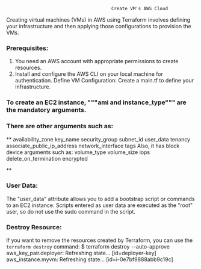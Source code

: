                                            Create VM's AWS Cloud

Creating virtual machines (VMs) in AWS using Terraform involves defining your infrastructure and then applying those configurations to provision the VMs.

### Prerequisites:

1. You need an AWS account with appropriate permissions to create resources.
2. Install and configure the AWS CLI on your local machine for authentication.
Define VM Configuration:
Create a main.tf to define your infrastructure. 



### To create an EC2 instance,  """ami and instance_type"""  are the mandatory arguments.

### There are other arguments such as:


**
availability_zone
key_name
security_group
subnet_id
user_data
tenancy
associate_public_ip_address
network_interface
tags
Also, it has block device arguments such as:
volume_type
volume_size
iops
delete_on_termination
encrypted

**





### User Data:

The "user_data" attribute allows you to add a bootstrap script or commands to an EC2 instance.
Scripts entered as user data are executed as the "root" user, so do not use the sudo command in the script.




### Destroy Resource:
If you want to remove the resources created by Terraform, you can use the `terraform destroy` command:
$ terraform destroy --auto-approve
aws_key_pair.deployer: Refreshing state... [id=deployer-key]
aws_instance.myvm: Refreshing state... [id=i-0e7bf9888abb9c19c]


